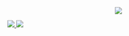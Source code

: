  <p align="center">
  <a href="https://github.com/galihap76"><img src="https://readme-typing-svg.herokuapp.com/?lines=Welcome%20To%20My%20Github;I%20Am%20A%20Software%20Developer;&font=Fira%20Code&center=true&width=440&height=45&color=#36BCF7&vCenter=true&size=22"></a>
</p>

<a href="https://github.com/rahul-jha98/github-stats-transparent">

![](https://github.com/galihap76/github-stats-transparent/output/generated/overview.svg)
![](https://github.com/galihap76/github-stats-transparent/output/generated/languages.svg)

</a>
